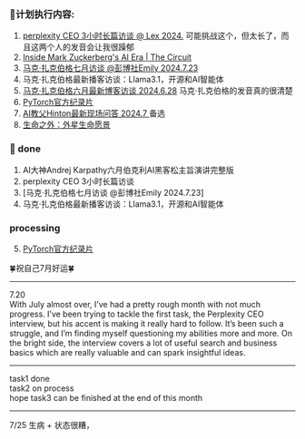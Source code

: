 ### 🍄计划执行内容:
1.  [perplexity CEO 3小时长篇访谈 @ Lex 2024.](https://www.bilibili.com/video/BV1HM4m1U7St) 可能挑战这个，但太长了，而且这两个人的发音会让我很躁郁
2. [Inside Mark Zuckerberg's AI Era | The Circuit](https://www.youtube.com/watch?v=YuIc4mq7zMU)
3. [马克·扎克伯格七月访谈 @彭博社Emily 2024.7.23](https://www.youtube.com/watch?v=YuIc4mq7zMU)
4. 马克·扎克伯格最新播客访谈：Llama3.1，开源和AI智能体
5.  [马克·扎克伯格六月最新博客访谈 2024.6.28](https://www.bilibili.com/video/BV13M4m1U7Gf) 马克·扎克伯格的发音真的很清楚
6.  [PyTorch官方纪录片](https://www.bilibili.com/video/BV1PM4m1m7De)
7. [AI教父Hinton最新现场问答 2024.7 ](https://www.bilibili.com/video/BV1zf421B78E) 备选
8. [生命之外：外星生命愿景](https://www.bilibili.com/video/BV19T421D7va)
   
### 🫶 done
1. AI大神Andrej Karpathy六月伯克利AI黑客松主旨演讲完整版
2. perplexity CEO 3小时长篇访谈
3. [马克·扎克伯格七月访谈 @彭博社Emily 2024.7.23]
4. 马克·扎克伯格最新播客访谈：Llama3.1，开源和AI智能体
   

### processing

5. [PyTorch官方纪录片](https://www.bilibili.com/video/BV1PM4m1m7De)

🍀祝自己7月好运🍀

----
7.20  
With July almost over, I’ve had a pretty rough month with not much progress. I’ve been trying to tackle the first task, the Perplexity CEO interview, but his accent is making it really hard to follow. It’s been such a struggle, and I’m finding myself questioning my abilities more and more.
On the bright side, the interview covers a lot of useful search and business basics which are really valuable and can spark insightful ideas.

----
task1 done  
task2 on process   
hope task3 can be finished at the end of this month  

----
7/25 
生病 + 状态很糟，
